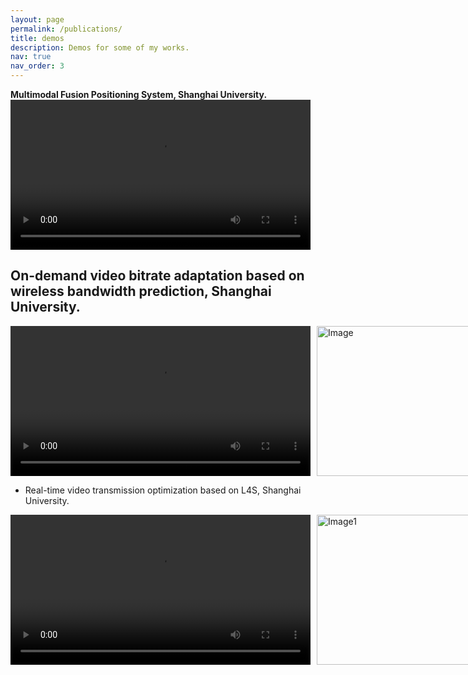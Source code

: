 ```yaml
---
layout: page
permalink: /publications/
title: demos
description: Demos for some of my works.
nav: true
nav_order: 3
---
```



**Multimodal Fusion Positioning System, Shanghai University.**
<video width="480" height="240" controls volume="0.5">
  <source src="/assets/FusionPositioning.mp4" type="video/mp4">
</video>

## On-demand video bitrate adaptation based on wireless bandwidth prediction, Shanghai University.
<div style="display: flex; gap: 10px;">
  <video width="480" height="240" controls volume="0.5">
    <source src="/assets/DASHVideo.mp4" type="video/mp4">
  </video>
  <img src="/assets/OAI-RAN.png" alt="Image" width="675" height="240">
</div>

- Real-time video transmission optimization based on L4S, Shanghai University.
<div style="display: flex; gap: 10px;">
  <video width="480" height="240" controls volume="0.5">
  <source src="/assets/L4SVideo.mp4" type="video/mp4">
  </video>
  <img src="/assets/L4S.jpg" alt="Image1" width="320" height="240">
  <img src="/assets/L4S-GCC.jpg" alt="Image2" width="285" height="240">
</div>

<!-- <video width="480" height="240" controls volume="0.5">
  <source src="/assets/L4SVideo.mp4" type="video/mp4">
  Your browser does not support the video tag.
</video>
<div style="display: flex; gap: 10px;">
  <img src="/assets/L4S.jpg" alt="Image 1" style="width: 25%;">
  <img src="/assets/L4S-GCC.jpg" alt="Image 2" style="width: 25%;">
</div>
<img src="/assets/L4S.jpg" alt="Image" width="300" height="200">
<img src="/assets/L4S-GCC.jpg" alt="Image" width="300" height="200"> -->
